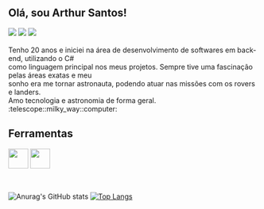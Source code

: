 ## Olá, sou Arthur Santos! 

<div>
<a href="https://instagram.com/ArthurSantos_345" target="_blank"><img loading="lazy" src="https://img.shields.io/badge/-Instagram-%23E4405F?style=for-the-badge&logo=instagram&logoColor=white" target="_blank"></a>
<a href = "arthurnunes345@gmail.com"><img loading="lazy" src="https://img.shields.io/badge/Gmail-D14836?style=for-the-badge&logo=gmail&logoColor=white" target="_blank"></a>
<a href="https://www.linkedin.com/in/arthursantoscs" target="_blank"><img loading="lazy" src="https://img.shields.io/badge/-LinkedIn-%230077B5?style=for-the-badge&logo=linkedin&logoColor=white" target="_blank"></a>   
</div>
 


<br/>
Tenho 20 anos e iniciei na área de desenvolvimento de softwares em back-end, utilizando o C# <br/>
como linguagem principal nos meus projetos. Sempre tive uma fascinação pelas áreas exatas e meu <br/>
sonho era me tornar astronauta, podendo atuar nas missões com os rovers e landers. <br/>
Amo tecnologia e astronomia de forma geral.  :telescope::milky_way::computer:


## Ferramentas

<img loading="lazy" src="https://cdn.jsdelivr.net/gh/devicons/devicon@latest/icons/git/git-original.svg" width="40" height="40"/> <img loading="lazy" src="https://cdn.jsdelivr.net/gh/devicons/devicon@latest/icons/csharp/csharp-original.svg" width="40" height="40"/> 

<br/>
          
![Anurag's GitHub stats](https://github-readme-stats.vercel.app/api?username=Arthur-Santos11&show_icons=true&theme=midnight-purple)
[![Top Langs](https://github-readme-stats.vercel.app/api/top-langs/?username=Arthur-Santos11&layout=compact&icons=true&theme=midnight-purple)](https://github.com/anuraghazra/github-readme-stats)










